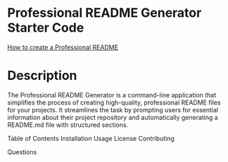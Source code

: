# Professional README Generator Starter Code

[How to create a Professional README](https://coding-boot-camp.github.io/full-stack/github/professional-readme-guide)


# Description

The Professional README Generator is a command-line application that simplifies the process of creating high-quality, professional README files for your projects. It streamlines the task by prompting users for essential information about their project repository and automatically generating a README.md file with structured sections.

Table of Contents
Installation
Usage
License
Contributing

Questions